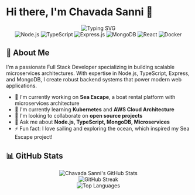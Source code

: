 # Hi there, I'm Chavada Sanni 👋

<div align="center">
  <img src="https://readme-typing-svg.herokuapp.com?font=Fira+Code&weight=600&size=28&duration=3000&pause=1000&color=2E9FD1&center=true&vCenter=true&width=600&lines=Microservices+Architect;Full+Stack+Developer;Node.js+%26+TypeScript+Expert;MongoDB+Specialist" alt="Typing SVG" />
</div>

<div align="center">
  <img src="https://img.shields.io/badge/Node.js-339933?style=for-the-badge&logo=nodedotjs&logoColor=white" alt="Node.js" />
  <img src="https://img.shields.io/badge/TypeScript-007ACC?style=for-the-badge&logo=typescript&logoColor=white" alt="TypeScript" />
  <img src="https://img.shields.io/badge/Express.js-000000?style=for-the-badge&logo=express&logoColor=white" alt="Express.js" />
  <img src="https://img.shields.io/badge/MongoDB-4EA94B?style=for-the-badge&logo=mongodb&logoColor=white" alt="MongoDB" />
  <img src="https://img.shields.io/badge/React-20232A?style=for-the-badge&logo=react&logoColor=61DAFB" alt="React" />
  <img src="https://img.shields.io/badge/Docker-2CA5E0?style=for-the-badge&logo=docker&logoColor=white" alt="Docker" />
</div>

## 🚀 About Me

I'm a passionate Full Stack Developer specializing in building scalable microservices architectures. With expertise in Node.js, TypeScript, Express, and MongoDB, I create robust backend systems that power modern web applications.

- 🔭 I'm currently working on **Sea Escape**, a boat rental platform with microservices architecture
- 🌱 I'm currently learning **Kubernetes** and **AWS Cloud Architecture**
- 👯 I'm looking to collaborate on **open source projects**
- 💬 Ask me about **Node.js, TypeScript, MongoDB, Microservices**
- ⚡ Fun fact: I love sailing and exploring the ocean, which inspired my Sea Escape project!

## 📊 GitHub Stats

<div align="center">
  <img src="https://github-readme-stats.vercel.app/api?username=Sumit5745&show_icons=true&theme=tokyonight" alt="Chavada Sanni's GitHub Stats" />
</div>

<div align="center">
  <img src="https://github-readme-streak-stats.herokuapp.com/?user=Sumit5745&theme=tokyonight" alt="GitHub Streak" />
</div>

<div align="center">
  <img src="https://github-readme-stats.vercel.app/api/top-langs/?username=Sumit5745&layout=compact&theme=tokyonight" alt="Top Languages" />
</div>